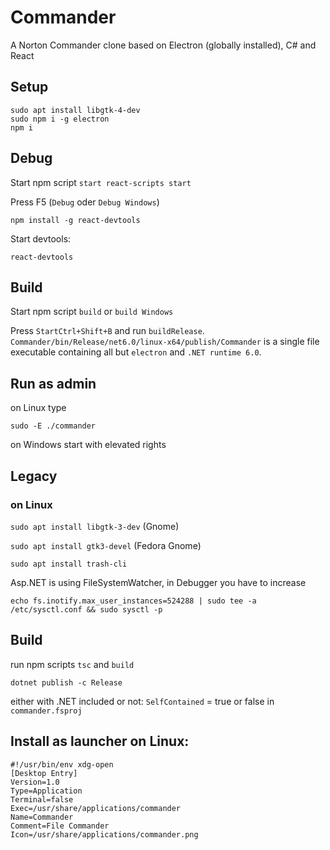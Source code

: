 # Commander
A Norton Commander clone based on Electron (globally installed), C# and React

## Setup
```
sudo apt install libgtk-4-dev
sudo npm i -g electron
npm i
```

## Debug

Start npm script `start react-scripts start`

Press F5 (`Debug` oder `Debug Windows`)

```npm install -g react-devtools```

Start devtools:

```react-devtools```

## Build

Start npm script `build` or `build Windows`
 
Press `StartCtrl+Shift+B` and run `buildRelease`. `Commander/bin/Release/net6.0/linux-x64/publish/Commander` is a single file executable containing all but `electron` and `.NET runtime 6.0`.

## Run as admin
on Linux type
```
sudo -E ./commander
```

on Windows start with elevated rights
## Legacy

### on Linux
`sudo apt install libgtk-3-dev` (Gnome)

`sudo apt install gtk3-devel` (Fedora Gnome)

`sudo apt install trash-cli`

Asp.NET is using FileSystemWatcher, in Debugger you have to increase

`echo fs.inotify.max_user_instances=524288 | sudo tee -a /etc/sysctl.conf && sudo sysctl -p`

## Build

run npm scripts `tsc` and `build`

`dotnet publish -c Release`

either with .NET included or not: `SelfContained` = true or false in `commander.fsproj`

## Install as launcher on Linux:



```
#!/usr/bin/env xdg-open
[Desktop Entry]
Version=1.0
Type=Application
Terminal=false
Exec=/usr/share/applications/commander
Name=Commander
Comment=File Commander
Icon=/usr/share/applications/commander.png
```